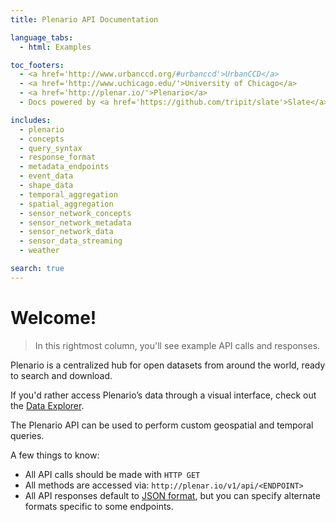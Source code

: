 ```yaml
---
title: Plenario API Documentation

language_tabs:
  - html: Examples

toc_footers:
  - <a href='http://www.urbanccd.org/#urbanccd'>UrbanCCD</a>
  - <a href='http://www.uchicago.edu/'>University of Chicago</a>
  - <a href='http://plenar.io/'>Plenario</a>
  - Docs powered by <a href='https://github.com/tripit/slate'>Slate</a>

includes:
  - plenario
  - concepts
  - query_syntax
  - response_format
  - metadata_endpoints
  - event_data
  - shape_data
  - temporal_aggregation
  - spatial_aggregation
  - sensor_network_concepts
  - sensor_network_metadata
  - sensor_network_data
  - sensor_data_streaming
  - weather

search: true
---
```


# Welcome!

>  In this rightmost column, you'll see example API calls and responses.

Plenario is a centralized hub for open datasets from around the world, ready to search and download.

<aside class=info>
    If you'd rather access Plenario’s data through a visual interface,
    check out the <a href="http://plenar.io/explore/discover">Data
    Explorer</a>.
</aside>

The Plenario API can be used to perform custom geospatial and temporal queries.

A few things to know:

* All API calls should be made with `HTTP GET`
* All methods are accessed via: `http://plenar.io/v1/api/<ENDPOINT>`
* All API responses default to [JSON format](http://www.json.org/), but you can
specify alternate formats specific to some endpoints.
